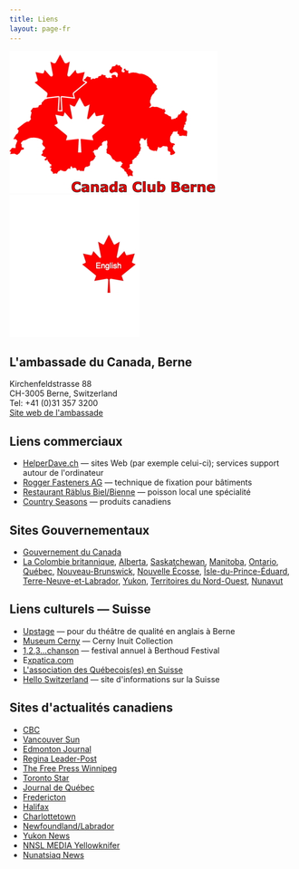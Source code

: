 ```yaml
---
title: Liens
layout: page-fr
---
```


![logo](images/canadaclubbernelogo.jpg) [![logo](images/maple-leaf-english.jpg)](links)

## L'ambassade du Canada, Berne
Kirchenfeldstrasse 88<br/>
CH-3005 Berne, Switzerland<br/>
Tel: +41 (0)31 357 3200<br/>
[Site web de l'ambassade](http://www.canadainternational.gc.ca/switzerland-suisse/)

## Liens commerciaux

- [HelperDave.ch](http://www.helperdave.ch/) — sites Web (par exemple celui-ci); services support autour de l'ordinateur
- [Rogger Fasteners AG](https://www.rogger-fastenersag.ch/f_home.html) — technique de fixation pour bâtiments
- [Restaurant Räblus Biel/Bienne](http://www.raeblus.ch/en/index.php) — poisson local une spécialité
- [Country Seasons](http://countryseasons.ch/) — produits canadiens

## Sites Gouvernementaux
- [Gouvernement du Canada](https://www.canada.ca/home.html)
- [La Colombie britannique](https://news.gov.bc.ca/), [Alberta](https://www.alberta.ca/news.aspx), [Saskatchewan](https://www.saskatchewan.ca/government/news-and-media), [Manitoba](https://news.gov.mb.ca/news/index.fr.html), [Ontario](https://news.ontario.ca/fr), [Qu&eacute;bec](https://www.quebec.ca/), [Nouveau-Brunswick](https://www2.gnb.ca/content/gnb/fr/nouvelles.html), [Nouvelle &Eacute;cosse](https://novascotia.ca/news/), [&Icirc;sle-du-Prince-&Eacute;duard](https://www.princeedwardisland.ca/fr/news), [Terre-Neuve-et-Labrador](https://www.gov.nl.ca/dgsnl/frenchservices/french/government-info-french/), [Yukon](https://yukon.ca/fr/news), [Territoires du Nord-Ouest](https://www.gov.nt.ca/fr/newsroom), [Nunavut](https://gov.nu.ca/fr/news)

## Liens culturels — Suisse
- [Upstage](http://upstage.ch/) — pour du théâtre de qualité en anglais à Berne
- [Museum Cerny](https://museumcerny.ch/) — Cerny Inuit Collection
- [1,2,3...chanson](http://123chanson.ch/) — festival annuel à Berthoud Festival
- E[xpatica.com](http://www.expatica.com/ch/lifestyle_leisure/lifestyle/Expat-groups-in-Bern.html)
- [L'association des Québecois(es) en Suisse](http://www.toileaqs.com/)
- [Hello Switzerland](http://www.helloswitzerland.ch/) — site d'informations sur la Suisse

## Sites d'actualités canadiens
- [CBC](https://cbc.ca)
- [Vancouver Sun](https://vancouversun.com)
- [Edmonton Journal](https://edmontonjournal.com/)
- [Regina Leader-Post](https://leaderpost.com/)
- [The Free Press Winnipeg](https://www.winnipegfreepress.com/)
- [Toronto Star](https://www.thestar.com/)
- [Journal de Québec](https://www.journaldequebec.com/)
- [Fredericton](https://www.fredericton.ca/en/news)
- [Halifax](https://www.halifaxexaminer.ca/)
- [Charlottetown](https://www.discovercharlottetown.com/media/)
- [Newfoundland/Labrador](https://theindependent.ca/)
- [Yukon News](https://www.yukon-news.com/)
- [NNSL MEDIA Yellowknifer](https://www.nnsl.com/yellowknifer/)
- [Nunatsiaq News](https://nunatsiaq.com/)
